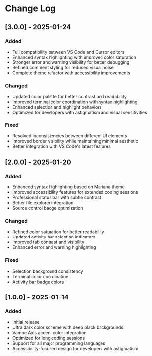 # Change Log

## [3.0.0] - 2025-01-24
### Added
- Full compatibility between VS Code and Cursor editors
- Enhanced syntax highlighting with improved color saturation
- Stronger error and warning visibility for better debugging
- Refined comment styling for reduced visual noise
- Complete theme refactor with accessibility improvements

### Changed
- Updated color palette for better contrast and readability
- Improved terminal color coordination with syntax highlighting
- Enhanced selection and highlight behaviors
- Optimized for developers with astigmatism and visual sensitivities

### Fixed
- Resolved inconsistencies between different UI elements
- Improved border visibility while maintaining minimal aesthetic
- Better integration with VS Code's latest features

## [2.0.0] - 2025-01-20
### Added
- Enhanced syntax highlighting based on Mariana theme
- Improved accessibility features for extended coding sessions
- Professional status bar with subtle contrast
- Better file explorer integration
- Source control badge optimization

### Changed
- Refined color saturation for better readability
- Updated activity bar selection indicators
- Improved tab contrast and visibility
- Enhanced error and warning highlighting

### Fixed
- Selection background consistency
- Terminal color coordination
- Activity bar badge colors

## [1.0.0] - 2025-01-14
### Added
- Initial release
- Ultra dark color scheme with deep black backgrounds
- Vambe Axis accent color integration
- Optimized for long coding sessions
- Support for all major programming languages
- Accessibility-focused design for developers with astigmatism